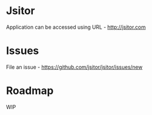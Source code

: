# Jsitor
Application can be accessed using URL - http://jsitor.com

# Issues
File an issue - https://github.com/jsitor/jsitor/issues/new

# Roadmap
WIP